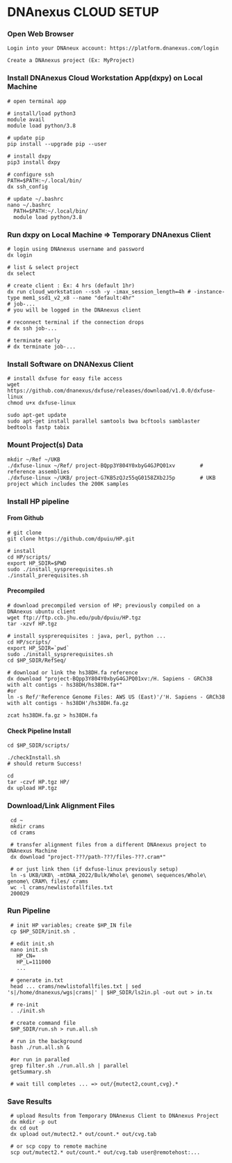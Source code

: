 # DNAnexus CLOUD SETUP #

### Open Web Browser ###

    Login into your DNAneux account: https://platform.dnanexus.com/login

    Create a DNAnexus project (Ex: MyProject)

### Install DNAnexus Cloud Workstation App(dxpy) on Local Machine ### 

    # open terminal app

    # install/load python3
    module avail
    module load python/3.8

    # update pip
    pip install --upgrade pip --user   

    # install dxpy
    pip3 install dxpy

    # configure ssh
    PATH=$PATH:~/.local/bin/
    dx ssh_config

    # update ~/.bashrc
    nano ~/.bashrc
      PATH=$PATH:~/.local/bin/
      module load python/3.8

### Run dxpy on Local Machine => Temporary DNAnexus Client ###
  
    # login using DNAnexus username and password
    dx login
  
    # list & select project
    dx select
    
    # create client : Ex: 4 hrs (default 1hr)
    dx run cloud_workstation --ssh -y -imax_session_length=4h # -instance-type mem1_ssd1_v2_x8 --name "default:4hr"
    # job-...
    # you will be logged in the DNAnexus client

    # reconnect terminal if the connection drops
    # dx ssh job-...

    # terminate early
    # dx terminate job-...
  
### Install Software on DNANexus Client ###

    # install dxfuse for easy file access
    wget https://github.com/dnanexus/dxfuse/releases/download/v1.0.0/dxfuse-linux
    chmod u+x dxfuse-linux

    sudo apt-get update 
    sudo apt-get install parallel samtools bwa bcftools samblaster bedtools fastp tabix

 ### Mount Project(s) Data ###

    mkdir ~/Ref ~/UKB
    ./dxfuse-linux ~/Ref/ project-BQpp3Y804Y0xbyG4GJPQ01xv        # reference assemblies
    ./dxfuse-linux ~/UKB/ project-G7KB5zQJz55qG0158ZXb2J5p        # UKB project which includes the 200K samples

### Install HP pipeline  ###

#### From Github ####

    # git clone
    git clone https://github.com/dpuiu/HP.git

    # install
    cd HP/scripts/
    export HP_SDIR=$PWD
    sudo ./install_sysprerequisites.sh
    ./install_prerequisites.sh  

#### Precompiled ####
    
    # download precompiled version of HP; previously compiled on a DNAnexus ubuntu client
    wget ftp://ftp.ccb.jhu.edu/pub/dpuiu/HP.tgz			
    tar -xzvf HP.tgz 

    # install sysprerequisites : java, perl, python ...
    cd HP/scripts/
    export HP_SDIR=`pwd`
    sudo ./install_sysprerequisites.sh 
    cd $HP_SDIR/RefSeq/

    # download or link the hs38DH.fa reference
    dx download "project-BQpp3Y804Y0xbyG4GJPQ01xv:/H. Sapiens - GRCh38 with alt contigs - hs38DH/hs38DH.fa*"       
    #or
    ln -s Ref/'Reference Genome Files: AWS US (East)'/'H. Sapiens - GRCh38 with alt contigs - hs38DH'/hs38DH.fa.gz

    zcat hs38DH.fa.gz > hs38DH.fa

 #### Check Pipeline Install ####

    cd $HP_SDIR/scripts/

    ./checkInstall.sh	          
    # should returm Success!                                      

    cd
    tar -czvf HP.tgz HP/
    dx upload HP.tgz

### Download/Link Alignment Files  ####

     cd ~
     mkdir crams
     cd crams

     # transfer alignment files from a different DNAnexus project to DNAnexus Machine
     dx download "project-???/path-???/files-???.cram*"

     # or just link then (if dxfuse-linux previously setup)
     ln -s UKB/UKB\ -mtDNA_2022/Bulk/Whole\ genome\ sequences/Whole\ genome\ CRAM\ files/ crams
     wc -l crams/newlistofallfiles.txt 
     200029 


### Run Pipeline ####

     # init HP variables; create $HP_IN file
     cp $HP_SDIR/init.sh .

     # edit init.sh
     nano init.sh
       HP_CN=
       HP_L=111000
       ...

     # generate in.txt
     head ... crams/newlistofallfiles.txt | sed 's|/home/dnanexus/wgs|crams|' | $HP_SDIR/ls2in.pl -out out > in.tx

     # re-init
     . ./init.sh
    
     # create command file
     $HP_SDIR/run.sh > run.all.sh                            

     # run in the background
     bash ./run.all.sh &

     #or run in paralled
     grep filter.sh ./run.all.sh | parallel
     getSummary.sh

     # wait till completes ... => out/{mutect2,count,cvg}.*

### Save Results ###

     # upload Results from Temporary DNAnexus Client to DNAnexus Project
     dx mkdir -p out
     dx cd out
     dx upload out/mutect2.* out/count.* out/cvg.tab  

     # or scp copy to remote machine
     scp out/mutect2.* out/count.* out/cvg.tab user@remotehost:...

